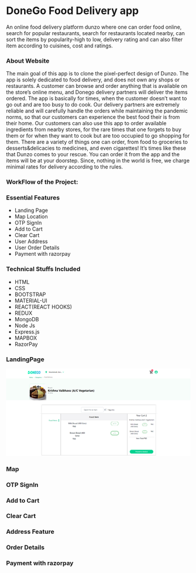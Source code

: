 # DoneGo Food Delivery app
An online food delivery platform dunzo where one can order food online, search for popular restaurants, search for restaurants located nearby, can sort the items by popularity-high to low, delivery rating and can also filter item according to cuisines, cost and ratings.
### About Website
The main goal of this app is to clone the pixel-perfect design of Dunzo. The app is solely dedicated to food delivery, and does not own any shops or restaurants. A customer can browse and order anything that is available on the store’s online menu, and Donego delivery partners will deliver the items ordered. The app is basically for times, when the customer doesn’t want to go out and are too busy to do cook. Our delivery partners are extremely reliable and will carefully handle the orders while maintaining the pandemic norms, so that our customers can experience the best food their is from their home.
Our customers can also use this app to order available ingredients from nearby stores, for the rare times that one forgets to buy them or for when they want to cook but are too occupied to go shopping for them.
There are a variety of things one can order, from food to groceries to desserts&delicacies to medicines, and even cigarettes!
It’s times like these that Dunzo comes to your rescue. You can order it from the app and the items will be at your doorstep.
Since, nothing in the world is free, we charge minimal rates for delivery according to the rules.
### WorkFlow of the Project:
### Essential Features
- Landing Page
- Map Location 
- OTP SignIn
- Add to Cart
- Clear Cart
- User Address 
- User Order Details
- Payment with razorpay
### Technical Stuffs Included
- HTML
- CSS
- BOOTSTRAP
- MATERIAL-UI
- REACT(REACT HOOKS)
- REDUX
- MongoDB
- Node Js
- Express.js
- MAPBOX
- RazorPay
### LandingPage
![Landing-Page](./readme/cart.PNG)
### Map
### OTP SignIn
### Add to Cart
### Clear Cart
### Address Feature
### Order Details
### Payment with razorpay
